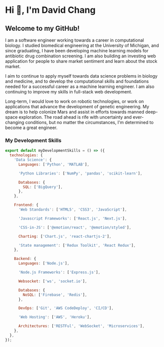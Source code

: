 # Hi 👋, I'm David Chang

## Welcome to my GitHub!

I am a software engineer working towards a career in computational biology. I studied biomedical engineering at the University of Michigan, and since graduating, I have been developing machine learning models for antibiotic drug combination screening. I am also building an investing web application for people to share market sentiment and learn about the stock market.

I aim to continue to apply myself towards data science problems in biology and medicine, and to develop the computational skills and foundations needed for a successful career as a machine learning engineer. I am also continuing to improve my skills in full-stack web development.

Long-term, I would love to work on robotic technologies, or work on applications that advance the development of genetic engineering. My dream is to help colonize Mars and assist in efforts towards manned deep-space exploration. The road ahead is rife with uncertainty and ever-changing conditions, but no matter the circumstances, I'm determined to become a great engineer.

### My Development Skills

```javascript
export default myDevelopmentSkills = () => ({
  technologies: {
    'Data Science': {
      Languages: ['Python', 'MATLAB'],

      'Python Libraries': ['NumPy', 'pandas', 'scikit-learn'],

      Databases: {
        SQL: ['BigQuery'],
      },
    },

    Frontend: {
      'Web Standards': ['HTML5', 'CSS3', 'JavaScript'],

      'Javascript Frameworks': ['React.js', 'Next.js'],

      'CSS-in-JS': ['@emotion/react', '@emotion/styled'],

      Charting: ['Chart.js', 'react-chartjs-2'],

      'State management': ['Redux Toolkit', 'React Redux'],
    },

    Backend: {
      Languages: ['Node.js'],

      'Node.js Frameworks': ['Express.js'],

      Websocket: ['ws', 'socket.io'],

      Databases: {
        NoSQL: ['Firebase', 'Redis'],
      },

      DevOps: ['Git', 'AWS CodeDeploy', 'CI/CD'],

      'Web Hosting': ['AWS', 'Heroku'],

      Architectures: ['RESTFul', 'WebSocket', 'Microservices'],
    },
  },
});
```